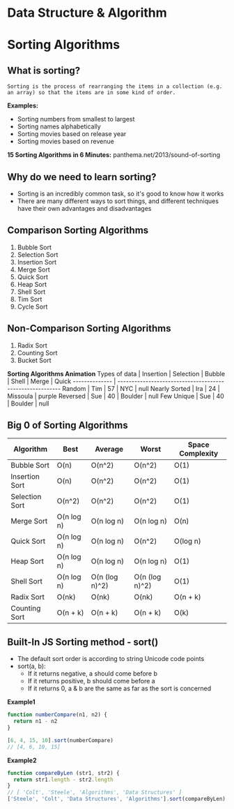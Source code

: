 # Data Structure & Algorithm

# Sorting Algorithms

## What is sorting?

```
Sorting is the process of rearranging the items in a collection (e.g. an array) so that the items are in some kind of order.
```

**Examples:**
* Sorting numbers from smallest to largest
* Sorting names alphabetically
* Sorting movies based on release year
* Sorting movies based on revenue

**15 Sorting Algorithms in 6 Minutes:** panthema.net/2013/sound-of-sorting

## Why do we need to learn sorting?
* Sorting is an incredibly common task, so it's good to know how it works
* There are many different ways to sort things, and different techniques have their own advantages and disadvantages

## Comparison Sorting Algorithms
1. Bubble Sort
2. Selection Sort
3. Insertion Sort
4. Merge Sort
5. Quick Sort
6. Heap Sort
7. Shell Sort
8. Tim Sort
9. Cycle Sort

## Non-Comparison Sorting Algorithms
1. Radix Sort
2. Counting Sort
3. Bucket Sort

**Sorting Algorithms Animation**
Types of data  | Insertion | Selection | Bubble | Shell | Merge | Quick 
-------------- | ---------------------------------------------------------
Random         | Tim  | 57  | NYC      | null
Nearly Sorted  | Ira  | 24  | Missoula | purple
Reversed       | Sue  | 40  | Boulder  | null
Few Unique     | Sue  | 40  | Boulder  | null

## Big 0 of Sorting Algorithms

Algorithm      | Best       | Average        | Worst          | Space Complexity
-------------- | ---------- | -------------- | -------------- | -----------------
Bubble Sort    | O(n)       | O(n^2)         | O(n^2)         | O(1)
Insertion Sort | O(n)       | O(n^2)         | O(n^2)         | O(1)
Selection Sort | O(n^2)     | O(n^2)         | O(n^2)         | O(1)
Merge Sort     | O(n log n) | O(n log n)     | O(n log n)     | O(n)
Quick Sort     | O(n log n) | O(n log n)     | O(n^2)         | O(log n)
Heap Sort      | O(n log n) | O(n log n)     | O(n log n)     | O(1)
Shell Sort     | O(n log n) | O(n (log n)^2) | O(n (log n)^2) | O(1)
Radix Sort     | O(nk)      | O(nk)          | O(nk)          | O(n + k)
Counting Sort  | O(n + k)   | O(n + k)       | O(n + k)       | O(k)

## Built-In JS Sorting method - sort()
* The default sort order is according to string Unicode code points
* sort(a, b):
    * If it returns negative, a should come before b
    * If it returns positive, b should come before a
    * If it returns 0, a & b are the same as far as the sort is concerned

**Example1**
```js
function numberCompare(n1, n2) {
  return n1 - n2
}

[6, 4, 15, 10].sort(numberCompare)
// [4, 6, 10, 15]
```

**Example2**
```js
function compareByLen (str1, str2) {
  return str1.length - str2.length
}
// [ 'Colt', 'Steele', 'Algorithms', 'Data Structures' ]
['Steele', 'Colt', 'Data Structures', 'Algorithms'].sort(compareByLen)
```